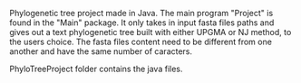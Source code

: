 Phylogenetic tree project made in Java. The main program "Project" is found in the "Main" package. It only takes in input fasta files paths and gives out a text phylogenetic tree built with either UPGMA or NJ method, to the users choice. The fasta files content need to be different from one another and have the same number of caracters.

PhyloTreeProject folder contains the java files.
